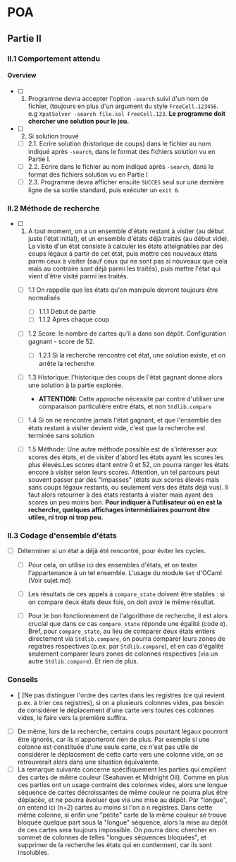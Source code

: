 # POA

## Partie II

### II.1 Comportement attendu
#### Overview
- [ ] 1. Programme devra accepter l'option `-search` suivi d'un nom de fichier, (toujours en plus d'un argument du style `FreeCell.123456`. e.g `XpatSolver -search file.sol FreeCell.123`. **Le programme doit chercher une solution pour le jeu.**
- [ ] 2. Si solution trouvé
   - [ ] 2.1. Ecrire solution (historique de coups) dans le fichier au nom indiqué après `-search`, dans le format des fichiers solution vu en Partie I.
   - [ ] 2.2. Ecrire dans le fichier au nom indiqué après `-search`, dans le format des fichiers solution vu en Partie I
   - [ ] 2.3. Programme devra afficher ensuite `SUCCES` seul sur une dernière ligne de sa sortie standard, puis exécuter un `exit 0`.

### II.2 Méthode de recherche
- [ ] 1. A tout moment, on a un ensemble d'états restant à visiter (au début juste l'état initial), et un ensemble d'états déjà traités (au début vide). La visite d'un état consiste à calculer les états atteignables par des coups légaux à partir de cet état, puis mettre ces nouveaux états parmi ceux à visiter (sauf ceux qui ne sont pas si nouveaux que cela mais au contraire sont déjà parmi les traités), puis mettre l'état qui vient d'être visité parmi les traités.
  - [ ] 1.1 On rappelle que les états qu'on manipule devront toujours être normalisés
    - [ ] 1.1.1 Debut de partie
    - [ ] 1.1.2 Apres chaque coup
  - [ ] 1.2 Score: le nombre de cartes qu'il a dans son dépôt. Configuration gagnant - score de 52. 
    - [ ] 1.2.1 Si la recherche rencontre cet état, une solution existe, et on arrête la recherche
  - [ ] 1.3 Historique: l'historique des coups de l'état gagnant donne alors une solution à la partie explorée.
    - **ATTENTION:** Cette approche nécessite par contre d'utiliser une comparaison particulière entre états, et non `Stdlib.compare`
  - [ ] 1.4 Si on ne rencontre jamais l'état gagnant, et que l'ensemble des états restant à visiter devient vide, c'est que la recherche est terminée sans solution
  - [ ] 1.5 Méthode: Une autre méthode possible est de s'intéresser aux scores des états, et de visiter d'abord les états ayant les scores les plus élevés.Les scores étant entre 0 et 52, on pourra ranger les états encore à visiter selon leurs scores. Attention, un tel parcours peut souvent passer par des "impasses" (états aux scores élevés mais sans coups légaux restants, ou seulement vers des états déjà vus). Il faut alors retourner à des états restants à visiter mais ayant des scores un peu moins bon. **Pour indiquer à l'utilisateur où en est la recherche, quelques affichages intermédiaires pourront être utiles, ni trop ni trop peu.**


### II.3 Codage d'ensemble d'états
- [ ] Déterminer si un état a déjà été rencontré, pour éviter les cycles.
  - [ ] Pour cela, on utilise ici des ensembles d'états, et on tester l'appartenance à un tel ensemble. L'usage du module `Set` d'OCaml (Voir sujet.md)
  - [ ] Les résultats de ces appels à `compare_state` doivent être stables : si on compare deux états deux fois, on doit avoir le même résultat.
  - [ ] Pour le bon fonctionnement de l'algorithme de recherche, il est alors crucial que dans ce cas `compare_state` réponde une égalité (code `0`). Bref, pour `compare_state`, au lieu de comparer deux états entiers directement via `Stdlib.compare`, on pourra comparer leurs zones de registres respectives (p.ex. par `Stdlib.compare`), et en cas d'égalité seulement comparer leurs zones de colonnes respectives (via un autre `Stdlib.compare`). Et rien de plus.


### Conseils 
- [ ]Ne pas distinguer l'ordre des cartes dans les registres (ce qui revient p.ex. à trier ces registres), si on a plusieurs colonnes vides, pas besoin de considérer le déplacement d'une carte vers toutes ces colonnes vides, le faire vers la première suffira.
- [ ] De même, lors de la recherche, certains coups pourtant légaux pourront être ignorés, car ils n'apporteront rien de plus. Par exemple si une colonne est constituée d'une seule carte, ce n'est pas utile de considérer le déplacement de cette carte vers une colonne vide, on se retrouverait alors dans une situation équivalente.
- [ ] La remarque suivante concerne spécifiquement les parties qui empilent des cartes de même couleur (Seahaven et Midnight Oil). Comme en plus ces parties ont un usage contraint des colonnes vides, alors une longue séquence de cartes décroissantes de même couleur ne pourra plus être déplacée, et ne pourra évoluer que via une mise au dépôt. Par "longue", on entend ici (n+2) cartes au moins si l'on a n registres. Dans cette même colonne, si enfin une "petite" carte de la même couleur se trouve bloquée quelque part sous la "longue" séquence, alors la mise au dépôt de ces cartes sera toujours impossible. On pourra donc chercher en sommet de colonnes de telles "longues séquences bloquées", et supprimer de la recherche les états qui en contiennent, car ils sont insolubles.